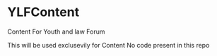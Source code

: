 # YLFContent
Content For Youth and law Forum 

This will be used exclusevily for Content
No code present in this repo
